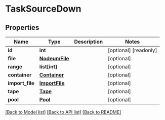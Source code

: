 # TaskSourceDown

## Properties
Name | Type | Description | Notes
------------ | ------------- | ------------- | -------------
**id** | **int** |  | [optional] [readonly] 
**file** | [**NodeumFile**](NodeumFile.md) |  | [optional] 
**range** | **list[int]** |  | [optional] 
**container** | [**Container**](Container.md) |  | [optional] 
**import_file** | [**ImportFile**](ImportFile.md) |  | [optional] 
**tape** | [**Tape**](Tape.md) |  | [optional] 
**pool** | [**Pool**](Pool.md) |  | [optional] 

[[Back to Model list]](../README.md#documentation-for-models) [[Back to API list]](../README.md#documentation-for-api-endpoints) [[Back to README]](../README.md)



